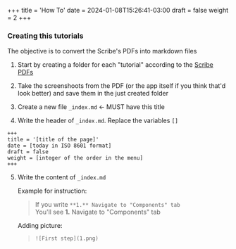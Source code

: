 +++
title = 'How To'
date = 2024-01-08T15:26:41-03:00
draft = false
weight = 2
+++

### Creating this tutorials

The objective is to convert the Scribe's PDFs into markdown files

1. Start by creating a folder for each "tutorial" according to the
[Scribe PDFs](https://drive.google.com/drive/u/0/folders/1RlThL1C-CQTR0bWSAStBjraZ7T4qaj3u)

2. Take the screenshoots from the PDF (or the app itself if you think
that'd look better) and save them in the just created folder

3. Create a new file `_index.md` <- MUST have this title

4. Write the header of `_index.md`. Replace the variables `[]`

```
+++
title = '[title of the page]'
date = [today in ISO 8601 format]
draft = false
weight = [integer of the order in the menu]
+++
```

5. Write the content of `_index.md`

    Example for instruction: 

    > If you write `**1.** Navigate to "Components" tab`   
    > You'll see **1.** Navigate to "Components" tab

    Adding picture:

    > `![First step](1.png)`